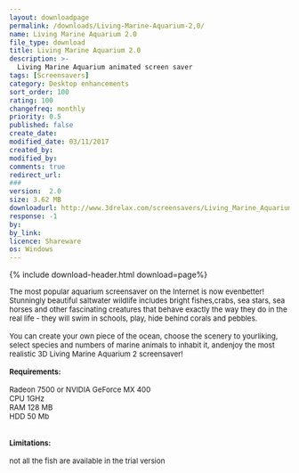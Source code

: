 ```yaml
---
layout: downloadpage
permalink: /downloads/Living-Marine-Aquarium-2,0/
name: Living Marine Aquarium 2.0
file_type: download
title: Living Marine Aquarium 2.0
description: >-
  Living Marine Aquarium animated screen saver
tags: [Screensavers]
category: Desktop enhancements
sort_order: 100
rating: 100
changefreq: monthly
priority: 0.5
published: false
create_date: 
modified_date: 03/11/2017
created_by: 
modified_by: 
comments: true
redirect_url: 
### 
version:  2.0
size: 3.62 MB
downloadurl: http://www.3drelax.com/screensavers/Living_Marine_Aquarium_2_trial_setup.exe
response: -1
by: 
by_link: 
licence: Shareware
os: Windows
---
```


{% include download-header.html download=page%}

<p style="fix-download-text !important">
<p><font size="2"><p>The most popular aquarium screensaver on the Internet is now evenbetter! Stunningly beautiful saltwater wildlife includes bright fishes,crabs, sea stars, sea horses and other fascinating creatures that behave exactly the way they do in the real life - they will swim in schools, play, hide behind corals and pebbles.<br />
<br />
You can create your own piece of the ocean, choose the scenery to yourliking, select species and numbers of marine animals to inhabit it, andenjoy the most realistic 3D Living Marine Aquarium 2 screensaver! <br />
<br />
<span><strong>Requirements:</strong></span><br />
<br />
Radeon 7500 or NVIDIA GeForce MX 400<br />
CPU 1GHz<br />
RAM 128 MB<br />
HDD 50 Mb<br />
<br />
<br />
<span><strong>Limitations:</strong></span><br />
<br />
not all the fish are available in the trial version</p></p></p>
